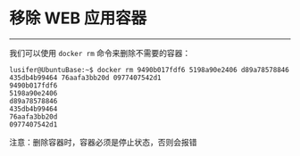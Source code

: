 # 移除 WEB 应用容器

---

我们可以使用 `docker rm` 命令来删除不需要的容器：

```
lusifer@UbuntuBase:~$ docker rm 9490b017fdf6 5198a90e2406 d89a78578846 435db4b99464 76aafa3bb20d 0977407542d1
9490b017fdf6
5198a90e2406
d89a78578846
435db4b99464
76aafa3bb20d
0977407542d1
```

注意：删除容器时，容器必须是停止状态，否则会报错